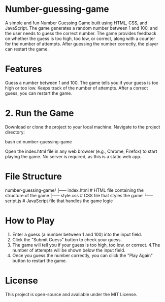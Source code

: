 # Number-guessing-game
A simple and fun Number Guessing Game built using HTML, CSS, and JavaScript. The game generates a random number between 1 and 100, and the user needs to guess the correct number. The game provides feedback on whether the guess is too high, too low, or correct, along with a counter for the number of attempts. After guessing the number correctly, the player can restart the game.

# Features
Guess a number between 1 and 100.
The game tells you if your guess is too high or too low.
Keeps track of the number of attempts.
After a correct guess, you can restart the game.

# 2. Run the Game
Download or clone the project to your local machine.
Navigate to the project directory:

bash
cd number-guessing-game

Open the index.html file in any web browser (e.g., Chrome, Firefox) to start playing the game.
No server is required, as this is a static web app.

# File Structure
number-guessing-game/
├── index.html       # HTML file containing the structure of the game
├── style.css        # CSS file that styles the game
└── script.js        # JavaScript file that handles the game logic

# How to Play
1. Enter a guess (a number between 1 and 100) into the input field.
2. Click the "Submit Guess" button to check your guess.
3. The game will tell you if your guess is too high, too low, or correct.
4.The number of attempts will be shown below the input field.
5. Once you guess the number correctly, you can click the "Play Again" button to restart the game.

# License
This project is open-source and available under the MIT License.




